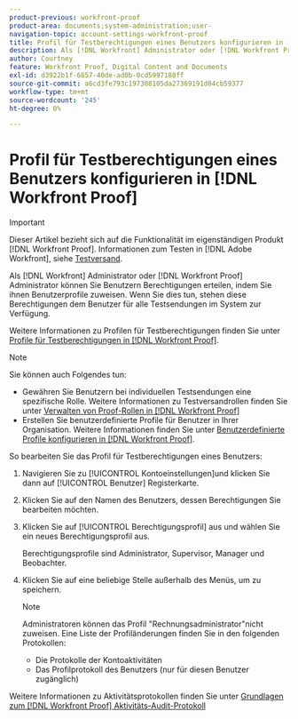 ```yaml
---
product-previous: workfront-proof
product-area: documents;system-administration;user-
navigation-topic: account-settings-workfront-proof
title: Profil für Testberechtigungen eines Benutzers konfigurieren in [!DNL Workfront Proof]
description: Als [!DNL Workfront] Administrator oder [!DNL Workfront Proof] Administrator können Sie Benutzern Berechtigungen erteilen, indem Sie ihnen Benutzerprofile zuweisen. Wenn Sie dies tun, stehen diese Berechtigungen dem Benutzer für alle Testsendungen im System zur Verfügung.
author: Courtney
feature: Workfront Proof, Digital Content and Documents
exl-id: d3922b1f-6857-40de-ad0b-0cd5997188ff
source-git-commit: a6cd3fe793c197308105da27369191d84cb59377
workflow-type: tm+mt
source-wordcount: '245'
ht-degree: 0%

---
```


# Profil für Testberechtigungen eines Benutzers konfigurieren in [!DNL Workfront Proof]

>[!IMPORTANT]
>
>Dieser Artikel bezieht sich auf die Funktionalität im eigenständigen Produkt [!DNL Workfront Proof]. Informationen zum Testen in [!DNL Adobe Workfront], siehe [Testversand](../../../review-and-approve-work/proofing/proofing.md).

Als [!DNL Workfront] Administrator oder [!DNL Workfront Proof] Administrator können Sie Benutzern Berechtigungen erteilen, indem Sie ihnen Benutzerprofile zuweisen. Wenn Sie dies tun, stehen diese Berechtigungen dem Benutzer für alle Testsendungen im System zur Verfügung.

Weitere Informationen zu Profilen für Testberechtigungen finden Sie unter [Profile für Testberechtigungen in [!DNL Workfront Proof]](../../../workfront-proof/wp-acct-admin/account-settings/proof-perm-profiles-in-wp.md).

>[!NOTE]
>
>Sie können auch Folgendes tun:
>
>* Gewähren Sie Benutzern bei individuellen Testsendungen eine spezifische Rolle. Weitere Informationen zu Testversandrollen finden Sie unter [Verwalten von Proof-Rollen in [!DNL Workfront Proof]](../../../workfront-proof/wp-work-proofsfiles/share-proofs-and-files/manage-proof-roles.md)
>* Erstellen Sie benutzerdefinierte Profile für Benutzer in Ihrer Organisation. Weitere Informationen finden Sie unter [Benutzerdefinierte Profile konfigurieren in [!DNL Workfront Proof]](../../../workfront-proof/wp-acct-admin/account-settings/configure-custom-profiles.md).



So bearbeiten Sie das Profil für Testberechtigungen eines Benutzers:

1. Navigieren Sie zu [!UICONTROL Kontoeinstellungen]und klicken Sie dann auf [!UICONTROL Benutzer] Registerkarte.
1. Klicken Sie auf den Namen des Benutzers, dessen Berechtigungen Sie bearbeiten möchten.
1. Klicken Sie auf [!UICONTROL Berechtigungsprofil] aus und wählen Sie ein neues Berechtigungsprofil aus.

   Berechtigungsprofile sind Administrator, Supervisor, Manager und Beobachter.

1. Klicken Sie auf eine beliebige Stelle außerhalb des Menüs, um zu speichern.

   >[!NOTE]
   >
   >Administratoren können das Profil &quot;Rechnungsadministrator&quot;nicht zuweisen. Eine Liste der Profiländerungen finden Sie in den folgenden Protokollen:
   >   
   >   * Die Protokolle der Kontoaktivitäten
   >   * Das Profilprotokoll des Benutzers (nur für diesen Benutzer zugänglich)



Weitere Informationen zu Aktivitätsprotokollen finden Sie unter [Grundlagen zum [!DNL Workfront Proof] Aktivitäts-Audit-Protokoll](../../../workfront-proof/wp-work-proofsfiles/basic-features/activity-audit-trail.md)
